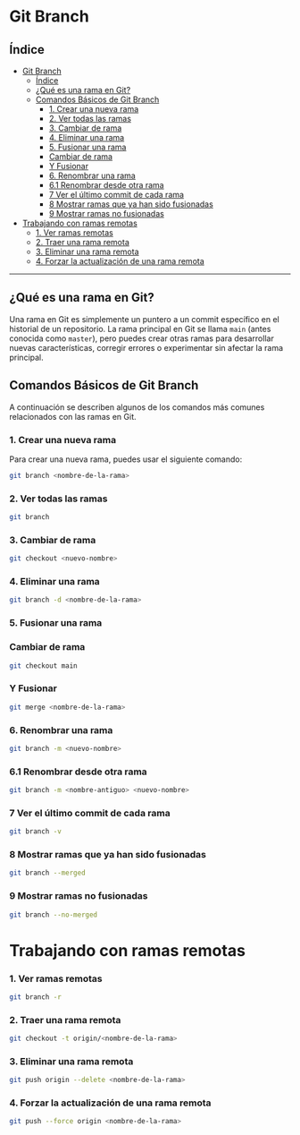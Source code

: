 # Git Branch

## Índice

- [Git Branch](#git-branch)
  - [Índice](#índice)
  - [¿Qué es una rama en Git?](#qué-es-una-rama-en-git)
  - [Comandos Básicos de Git Branch](#comandos-básicos-de-git-branch)
    - [1. Crear una nueva rama](#1-crear-una-nueva-rama)
    - [2. Ver todas las ramas](#2-ver-todas-las-ramas)
    - [3. Cambiar de rama](#3-cambiar-de-rama)
    - [4. Eliminar una rama](#4-eliminar-una-rama)
    - [5. Fusionar una rama](#5-fusionar-una-rama)
    - [Cambiar de rama](#cambiar-de-rama)
    - [Y Fusionar](#y-fusionar)
    - [6. Renombrar una rama](#6-renombrar-una-rama)
    - [6.1 Renombrar desde otra rama](#61-renombrar-desde-otra-rama)
    - [7 Ver el último commit de cada rama](#7-ver-el-último-commit-de-cada-rama)
    - [8 Mostrar ramas que ya han sido fusionadas](#8-mostrar-ramas-que-ya-han-sido-fusionadas)
    - [9 Mostrar ramas no fusionadas](#9-mostrar-ramas-no-fusionadas)
- [Trabajando con ramas remotas](#trabajando-con-ramas-remotas)
    - [1. Ver ramas remotas](#1-ver-ramas-remotas)
    - [2. Traer una rama remota](#2-traer-una-rama-remota)
    - [3. Eliminar una rama remota](#3-eliminar-una-rama-remota)
    - [4. Forzar la actualización de una rama remota](#4-forzar-la-actualización-de-una-rama-remota)

---

## ¿Qué es una rama en Git?

Una rama en Git es simplemente un puntero a un commit específico en el historial de un repositorio. La rama principal en Git se llama `main` (antes conocida como `master`), pero puedes crear otras ramas para desarrollar nuevas características, corregir errores o experimentar sin afectar la rama principal.  


## Comandos Básicos de Git Branch

A continuación se describen algunos de los comandos más comunes relacionados con las ramas en Git.  


### 1. Crear una nueva rama

Para crear una nueva rama, puedes usar el siguiente comando:

```bash
git branch <nombre-de-la-rama>
```

### 2. Ver todas las ramas

```bash
git branch
```


### 3. Cambiar de rama

```bash
git checkout <nuevo-nombre>
```


### 4. Eliminar una rama

```bash
git branch -d <nombre-de-la-rama> 
```


### 5. Fusionar una rama

### Cambiar de rama

```bash
git checkout main
```


### Y Fusionar

```bash
git merge <nombre-de-la-rama>
```


### 6. Renombrar una rama

```bash
git branch -m <nuevo-nombre>
```

### 6.1 Renombrar desde otra rama

```bash
git branch -m <nombre-antiguo> <nuevo-nombre>
```

### 7 Ver el último commit de cada rama

```bash
git branch -v
```

### 8 Mostrar ramas que ya han sido fusionadas

```bash
git branch --merged
```

### 9 Mostrar ramas no fusionadas

```bash
git branch --no-merged
```

# Trabajando con ramas remotas

### 1. Ver ramas remotas

```bash
git branch -r
```

### 2. Traer una rama remota

```bash
git checkout -t origin/<nombre-de-la-rama>
```

### 3. Eliminar una rama remota

```bash
git push origin --delete <nombre-de-la-rama>
```

### 4. Forzar la actualización de una rama remota

```bash
git push --force origin <nombre-de-la-rama>
```
